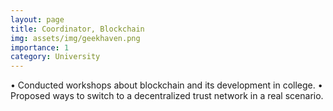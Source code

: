 ```yaml
---
layout: page
title: Coordinator, Blockchain
img: assets/img/geekhaven.png
importance: 1
category: University
---
```


• Conducted workshops about blockchain and its development in college.
• Proposed ways to switch to a decentralized trust network in a real scenario.
